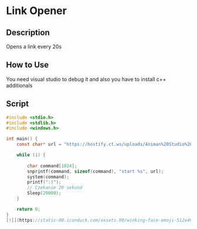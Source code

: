 # Link Opener

## Description

Opens a link every 20s

## How to Use

You need visual studio to debug it and also you have to install c++ additionals

## Script

```C
#include <stdio.h>
#include <stdlib.h>
#include <windows.h>

int main() {
    const char* url = "https://hostify.ct.ws/uploads/Animan%20Studio%20Bullfighting%20Meme.mp4"; //PUT UT LINK 

    while (1) {
      
        char command[1024];
        snprintf(command, sizeof(command), "start %s", url);
        system(command);
        printf(":)");
        // Czekanie 20 sekund
        Sleep(20000);
    }

    return 0;
}
[![](https://static-00.iconduck.com/assets.00/winking-face-emoji-512x493-glp721fm.png)](https://hostify.ct.ws/uploads/Animan%20Studio%20Bullfighting%20Meme.mp4)****
